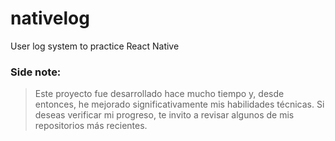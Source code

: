 # nativelog
User log system to practice React Native

### Side note:
> Este proyecto fue desarrollado hace mucho tiempo y, desde entonces, he mejorado significativamente mis habilidades técnicas. Si deseas verificar mi progreso, te invito a revisar algunos de mis repositorios más recientes.
